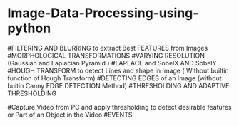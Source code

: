 # Image-Data-Processing-using-python
#FILTERING AND BLURRING to extract Best FEATURES from Images
#MORPHOLOGICAL TRANSFORMATIONS
#VARYING RESOLUTION (Gaussian and Laplacian Pyramid )
#LAPLACE and SobelX  AND SobelY
#HOUGH TRANSFORM to detect Lines and shape in Image ( Without builtin function of Hough Transform)
#DETECTING EDGES of an Image (without buitin Canny EDGE DETECTION Method)
#THRESHOLDING AND ADAPTIVE THRESHOLDING

#Capture Video from PC and apply thresholding to detect desirable features or Part of an Object in the Video
#EVENTS


